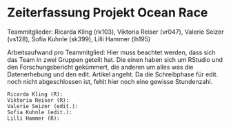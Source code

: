 # Zeiterfassung Projekt Ocean Race #

Teammitglieder: Ricarda Kling (rk103), Viktoria Reiser (vr047), Valerie Seizer (vs128), Sofia Kuhnle (sk399), Lilli Hammer (lh195)

Arbeitsaufwand pro Teammitglied:
Hier muss beachtet werden, dass sich das Team in zwei Gruppen geteilt hat. Die einen haben sich um RStudio und den Forschungsbericht gekümmert, die anderen um alles was die Datenerhebung und den edit. Artikel angeht. Da die Schreibphase für edit. noch nicht abgeschlossen ist, fehlt hier noch eine gewisse Stundenzahl.

    Ricarda Kling (R):
    Viktoria Reiser (R):
    Valerie Seizer (edit.):
    Sofia Kuhnle (edit.):
    Lilli Hammer (R):

